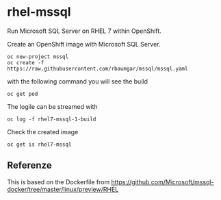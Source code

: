 
# rhel-mssql
Run Microsoft SQL Server on RHEL 7 within OpenShift.

Create an OpenShift image with Microsoft SQL Server.

    oc new-project mssql
    oc create -f https://raw.githubusercontent.com/rbaumgar/mssql/mssql.yaml

with the following command you will see the build

    oc get pod

The logile can be streamed with

    oc log -f rhel7-mssql-1-build

Check the created image

    oc get is rhel7-mssql


## Referenze
This is based on the Dockerfile from https://github.com/Microsoft/mssql-docker/tree/master/linux/preview/RHEL
